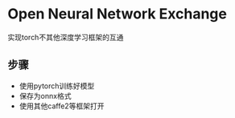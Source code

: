 # Open Neural Network Exchange
实现torch不其他深度学习框架的互通
## 步骤
- 使用pytorch训练好模型
- 保存为onnx格式
- 使用其他caffe2等框架打开
